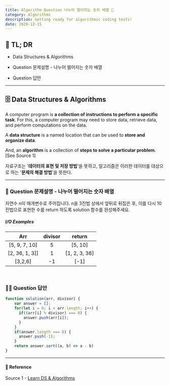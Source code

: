 ```yaml
---
title: Algorithm Question 나누어 떨어지는 숫자 배열 🧬
category: Algorithms
description: Getting ready for algorithmic coding tests!
date: 2020-12-15
---
```


## 🤦 TL; DR

- Data Structures & Algorithms

- Question 문제설명 - 나누어 떨어지는 숫자 배열

- Question 답안

---

## 🗄️ Data Structures & Algorithms

A computer program is **a collection of instructions to perform a specific task**. For this, a computer program may need to store data, retrieve data, and perform computations on the data.

A **data structure** is a named location that can be used to **store and organize data**. 

And, an **algorithm** is a collection of **steps to solve a particular problem**. \[See Source 1]

자료구조는 '**데이터의 표현 및 저장 방법**'을 뜻하고, 알고리즘은 이러한 데이터를 대상으로 하는 '**문제의 해결 방법**'을 뜻한다.

---

### 👀 Question 문제설명 - 나누어 떨어지는 숫자 배열

자연수 n이 매개변수로 주어집니다. n을 3진법 상에서 앞뒤로 뒤집은 후, 이를 다시 10진법으로 표현한 수를 return 하도록 solution 함수를 완성해주세요.

##### I/O Examples

| Arr            | divisor | return        |
| :--------------: | :-------: | :-------------: |
| \[5, 9, 7, 10]  | 5       | \[5, 10]       |
| \[2, 36, 1, 3]] | 1       | \[1, 2, 3, 36] |
| \[3,2,6]        | -1      | \[-1]          |

<br>

### 👨‍💻 Question 답안

```javascript
function solution(arr, divisor) {
    var answer = [];
    for(let i = 0; i < arr.length; i++) {
      if((arr[i] % divisor) === 0) {
        answer.push(arr[i]);
      }
    }
    if(answer.length === 0) {
      answer.push(-1);
    }
    return answer.sort((a, b) => a - b)
}
```
---
#### 🔗 Reference
Source 1 - [Learn DS & Algorithms](https://www.programiz.com/dsa)